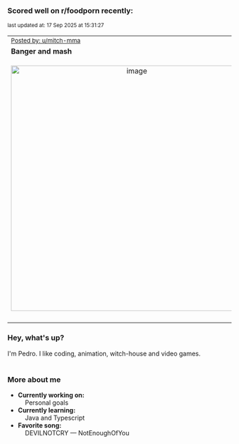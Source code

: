### Scored well on r/foodporn recently:

<p align="left"><sub>last updated at: 17 Sep 2025 at 15:31:27</sub></p>

|   |
| --- |
| <sub>[Posted by: u/mitch-mma][source]</sub> |
| **Banger and mash** | 
|<p align="center"> <img alt="image" src="https://i.redd.it/5ekfadll5dof1.jpeg" width="550" /> </p>|
|   |

### Hey, what's up?

I'm Pedro. I like coding, animation, witch-house and video games.<br><br>

### More about me
- **Currently working on:**  
&nbsp;&nbsp;&nbsp;&nbsp;Personal goals
- **Currently learning:**  
&nbsp;&nbsp;&nbsp;&nbsp;Java and Typescript
- **Favorite song:**  
&nbsp;&nbsp;&nbsp;&nbsp;DEVILNOTCRY — NotEnoughOfYou<br><br>

  



  
  
  
[linkedin]: https://linkedin.com/in/pedro-h-r-gomes-8a487b14a/
[gmail]: mailto:pilique11@gmail.com
[source]: https://reddit.com/r/FoodPorn/comments/1ndivb6/banger_and_mash/
[redditAPI]: https://www.reddit.com/dev/api/
